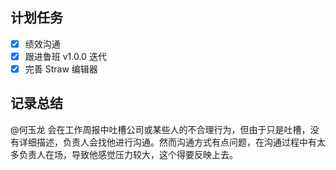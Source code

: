 ## 计划任务

- [x] 绩效沟通
- [x] 跟进鲁班 v1.0.0 迭代
- [x] 完善 Straw 编辑器

## 记录总结

@何玉龙 会在工作周报中吐槽公司或某些人的不合理行为，但由于只是吐槽，没有详细描述，负责人会找他进行沟通。然而沟通方式有点问题，在沟通过程中有太多负责人在场，导致他感觉压力较大，这个得要反映上去。

